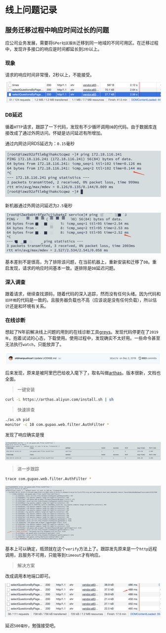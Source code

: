 # 线上问题记录

## 服务迁移过程中响应时间过长的问题

应公司业务发展，需要将`GPer社区服务`迁移到同一地域的不同可用区。在迁移过程中，发现许多接口的响应是时间都延长到`2秒`以上。

### 现象

请求的响应时间非常慢，2秒以上，不能接受。

![image-20210624190430408](./assets/008i3skNgy1grtk9znh2jj312u056gn2.jpg)

### DB延迟

循着`HTTP`请求，跟踪了一下代码，发现有不少循环调用`DB`的代码。由于数据库连接改成了通过外网访问。怀疑是访问延迟有所增加。

通过内网访问RDS延迟为：`0.15`毫秒

![image-20210624183719396](./assets/008i3skNgy1grtjhpq1oxj30ry08agnc.jpg)

新机器通过外网访问延迟为`2.5`毫秒

![image-20210624184130187](./assets/008i3skNgy1grtjm0qvzwj30ta07mmyw.jpg)

基本差别不是很高，为了排除该问题，在当前机器上，重新安装和迁移了`DB`。重启发现，请求的响应时间基本一致。遂排除是`DB`延迟问题。

### 深入调查

<!-- more --> 

跟着请求，继续查找源码，随着代码的深入追踪，然而没有任何头绪。因为代码和`旧环境`的代码是一致的。且服务器负载也不高（应该说是没有任何负载），所以估计还是和环境有关系。

### 在线诊断

想起了N年前解决线上问题的用到的在线诊断工具[greys](https://github.com/oldmanpushcart/greys-anatomy)。发现代码停更在了`2019年`。抱着试试的心态，下载使用。使用过程中，发现确实不太好用。一些命令甚至无法执行`watch`，只能放弃了。

![image-20210624185158630](./assets/008i3skNgy1grtjwx2n86j31f4044js4.jpg)

后来发现，原来是被阿里巴巴给收入麾下了，取名叫做[arthas](https://github.com/alibaba/arthas)。版本很新，文档也全面。

>  一键安装

```bash
curl -L https://arthas.aliyun.com/install.sh | sh
```

> 快速排查

```bash
./as.sh pid 
monitor -c 10 com.gupao.web.filter.AuthFilter *
```

发现了响应确实是慢

![image-20210624185919861](./assets/008i3skNgy1grtk4ly2lkj325m094wgj.jpg)

> 进一步跟踪

```bash
trace com.gupao.web.filter.AuthFilter *
```

![image-20210624190239333](./assets/008i3skNgy1grtk82u0mkj320s0piwow.jpg)

基本上可以确定，瓶颈就在这个`verify`方法上了。跟踪发先原来是一个`http`远程调用，且服务不可用，只能等到`timeout`才有响应。

> 解决方案

改成调用本地端口即可。

![image-20210624194013448](./assets/008i3skNgy1grtlb4kvljj312g08agoh.jpg)

延迟`500毫秒`，勉强接受吧。

